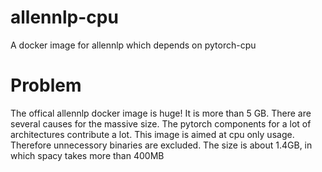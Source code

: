 # allennlp-cpu
A docker image for allennlp which depends on pytorch-cpu

# Problem
The offical allennlp docker image is huge! It is more than 5 GB.
There are several causes for the massive size. The pytorch components for a lot of architectures contribute a lot.
This image is aimed at cpu only usage. Therefore unnecessory binaries are excluded.
The size is about 1.4GB, in which spacy takes more than 400MB
